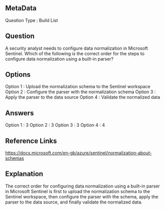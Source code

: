 ## MetaData 
Question Type : Build List 

## Question 
A security analyst needs to configure data normalization in Microsoft Sentinel. Which of the following is the correct order for the steps to configure data normalization using a built-in parser? 

## Options
Option 1 : Upload the normalization schema to the Sentinel workspace 
Option 2 : Configure the parser with the normalization schema 
Option 3 : Apply the parser to the data source
Option 4 : Validate the normalized data 

## Answers 
Option 1 : 3
Option 2 : 3
Option 3 : 3
Option 4 : 4

## Reference Links 
https://docs.microsoft.com/en-gb/azure/sentinel/normalization-about-schemas 

## Explanation 
The correct order for configuring data normalization using a built-in parser in Microsoft Sentinel is first to upload the normalization schema to the Sentinel workspace, then configure the parser with the schema, apply the parser to the data source, and finally validate the normalized data. 
